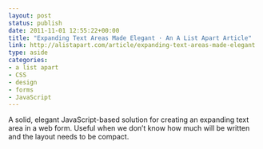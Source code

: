 ```yaml
---
layout: post
status: publish
date: 2011-11-01 12:55:22+00:00
title: "Expanding Text Areas Made Elegant · An A List Apart Article"
link: http://alistapart.com/article/expanding-text-areas-made-elegant
type: aside
categories:
- a list apart
- CSS
- design
- forms
- JavaScript
---
```

A solid, elegant JavaScript-based solution for creating an expanding text area in a web form. Useful when we don’t know how much will be written and the layout needs to be compact.
